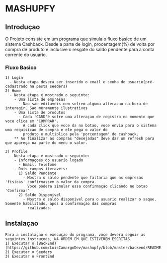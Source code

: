 # MASHUPFY 

## Introduçao

  O Projeto consiste em um programa que simula o fluxo basico de um sistema Cashback. Desde a parte de login, procentagem(%) de volta por compra de produto e inclusive o resgate do saldo pendente para a conta corrente do usuario.
  
  ### Fluxo Basico
    1) Login
      - Nesta etapa devera ser inserido o email e senha do usuario(pré-cadastrado na pasta seeders)
    2) Home
      - Nesta etapa é mostrado o seguinte:
        - Uma lista de empresas
          - Nao sao editaveis nem sofrem alguma alteracao na hora de interagir. Sao meramente ilustrativos
        - Uma lista de produtos
          - Cada 'CARD'é sofre uma alteraçao de registro no momento que voce clica em 'COMPRAR'.
            A cada click que voce da no botao, voce envia para o sistema uma requisicao de compra e ele pega o valor do     
            produto e multiplica pela 'porcentagem' de cashback.
        ** Ao finalizar as compras "desejadas" deve dar um refresh para que apareça na parte do menu o valor.
        
    3) Profile
      - Nesta etapa é mostrado o seguinte:
        - Informaçoes do usuario logado
          - Email, Telefone
        - Dois campos iteraveis:
          1) Saldo Pendente
            - Mostra o saldo pendente que faltaria que as empresas 'fisicas' confirmassem o valor da compra.
              Voce podera simular essa confirmaçao clicando no botao 'Confirmar'
          2) Saldo Disponivel
            - Mostra o saldo disponivel para o usuario realizar o saque. Somente habilitado, apos a confirmaçao das compras 
              realizadas.

  ## Instalaçao
    
    Para a instalaçao e execuçao do programa, voce devera seguir as seguintes instruçoes, NA ORDEM EM QUE ESTIVEREM ESCRITAS.
    1) Executar o (BackEnd)[https://github.com/LuisCamargoDev/mashupfy/blob/master/backend/README.md]
    2) Executar o Seeders
    3) Executar o FrontEnd
